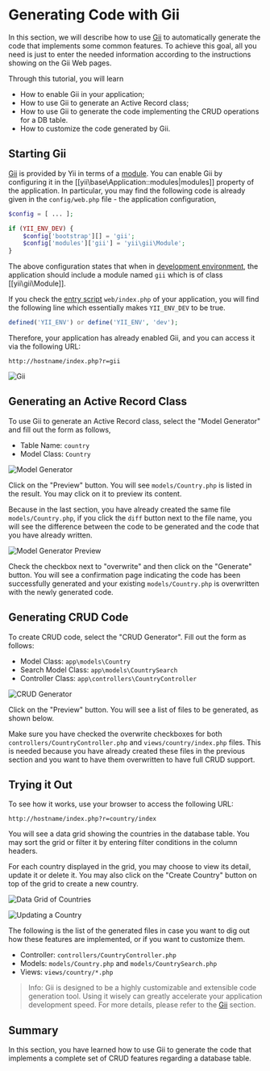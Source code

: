 Generating Code with Gii
========================

In this section, we will describe how to use [Gii](tool-gii.md) to automatically generate the code
that implements some common features. To achieve this goal, all you need is just to enter the needed
information according to the instructions showing on the Gii Web pages.

Through this tutorial, you will learn

* How to enable Gii in your application;
* How to use Gii to generate an Active Record class;
* How to use Gii to generate the code implementing the CRUD operations for a DB table.
* How to customize the code generated by Gii.


Starting Gii <a name="starting-gii"></a>
------------

[Gii](tool-gii.md) is provided by Yii in terms of a [module](structure-modules.md). You can enable Gii
by configuring it in the [[yii\base\Application::modules|modules]] property of the application. In particular,
you may find the following code is already given in the `config/web.php` file - the application configuration,

```php
$config = [ ... ];

if (YII_ENV_DEV) {
    $config['bootstrap'][] = 'gii';
    $config['modules']['gii'] = 'yii\gii\Module';
}
```

The above configuration states that when in [development environment](concept-configurations.md#environment-constants),
the application should include a module named `gii` which is of class [[yii\gii\Module]].

If you check the [entry script](structure-entry-scripts.md) `web/index.php` of your application, you will
find the following line which essentially makes `YII_ENV_DEV` to be true.

```php
defined('YII_ENV') or define('YII_ENV', 'dev');
```

Therefore, your application has already enabled Gii, and you can access it via the following URL:

```
http://hostname/index.php?r=gii
```

![Gii](images/start-gii.png)


Generating an Active Record Class <a name="generating-ar"></a>
---------------------------------

To use Gii to generate an Active Record class, select the "Model Generator" and fill out the form as follows,

* Table Name: `country`
* Model Class: `Country`

![Model Generator](images/start-gii-model.png)

Click on the "Preview" button. You will see `models/Country.php` is listed in the result.
You may click on it to preview its content.

Because in the last section, you have already created the same file `models/Country.php`, if you click
the `diff` button next to the file name, you will see the difference between the code to be generated
and the code that you have already written.

![Model Generator Preview](images/start-gii-model-preview.png)

Check the checkbox next to "overwrite" and then click on the "Generate" button. You will see
a confirmation page indicating the code has been successfully generated and your existing `models/Country.php`
is overwritten with the newly generated code.


Generating CRUD Code <a name="generating-crud"></a>
--------------------

To create CRUD code, select the "CRUD Generator". Fill out the form as follows:

* Model Class: `app\models\Country`
* Search Model Class: `app\models\CountrySearch`
* Controller Class: `app\controllers\CountryController`

![CRUD Generator](images/start-gii-crud.png)

Click on the "Preview" button. You will see a list of files to be generated, as shown below.

Make sure you have checked the overwrite checkboxes for both `controllers/CountryController.php` and
`views/country/index.php` files. This is needed because you have already created these files
in the previous section and you want to have them overwritten to have full CRUD support.


Trying it Out <a name="trying-it-out"></a>
-------------

To see how it works, use your browser to access the following URL:

```
http://hostname/index.php?r=country/index
```

You will see a data grid showing the countries in the database table. You may sort the grid
or filter it by entering filter conditions in the column headers.

For each country displayed in the grid, you may choose to view its detail, update it or delete it.
You may also click on the "Create Country" button on top of the grid to create a new country.

![Data Grid of Countries](images/start-gii-country-grid.png)

![Updating a Country](images/start-gii-country-update.png)

The following is the list of the generated files in case you want to dig out how these features are implemented,
or if you want to customize them.

* Controller: `controllers/CountryController.php`
* Models: `models/Country.php` and `models/CountrySearch.php`
* Views: `views/country/*.php`

> Info: Gii is designed to be a highly customizable and extensible code generation tool. Using it wisely
  can greatly accelerate your application development speed. For more details, please refer to
  the [Gii](tool-gii.md) section.


Summary <a name="summary"></a>
-------

In this section, you have learned how to use Gii to generate the code that implements a complete
set of CRUD features regarding a database table.
